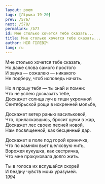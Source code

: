 ```yaml
---
layout: poem
tags: [Лірыка 19-20]
prev: /576/
next: /578/
permalink: /577
id: Мне столько хочется тебе сказать...
title: Мне столько хочется тебе сказать...
author: НІЛ ГІЛЕВІЧ
lang: ru
---
```



Мне столько хочется тебе сказать,  
Но даже слова самого простого  
И звука — сожалею — никакого  
Не подберу, чтоб исповедь начать.  

Но я прошу тебя — ты знай и помни:  
Что не успею досказать тебе,  
Доскажет солнца луч в тиши укромной  
Сентябрьской рощи в искренней мольбе,  

Доскажет ветер ранью васильковой,  
Что, приласкавшись, бросит щеки в жар,  
Доскажет лес своею песней новой,  
Нам посвященной, как бесценный дар.  

Доскажет в поле под горой криничка,  
Что по камням вьет шелковую нить,  
Ворожея кукушка, как сестричка,  
Что мне прокуковала долго жить.  

Ты в голоса их вслушайся скорей  
И бездну чувств моих уразумей.  
*1994*  
